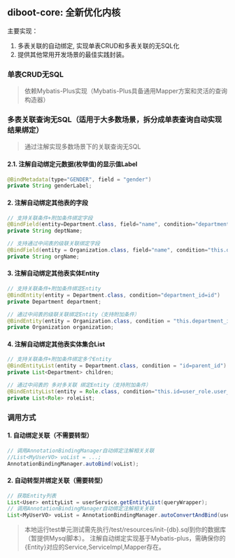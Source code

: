 ## diboot-core: 全新优化内核
主要实现：
1. 多表关联的自动绑定, 实现单表CRUD和多表关联的无SQL化
2. 提供其他常用开发场景的最佳实践封装。

### 单表CRUD无SQL
   > 依赖Mybatis-Plus实现（Mybatis-Plus具备通用Mapper方案和灵活的查询构造器）
### 多表关联查询无SQL（适用于大多数场景，拆分成单表查询自动实现结果绑定）
   > 通过注解实现多数场景下的关联查询无SQL
#### 2.1. 注解自动绑定元数据(枚举值)的显示值Label
~~~java
@BindMetadata(type="GENDER", field = "gender")
private String genderLabel;
~~~  
#### 2. 注解自动绑定其他表的字段
~~~java
// 支持关联条件+附加条件绑定字段
@BindField(entity=Department.class, field="name", condition="department_id=id AND parent_id>=0")
private String deptName;

// 支持通过中间表的级联关联绑定字段
@BindField(entity = Organization.class, field="name", condition="this.department_id=department.id AND department.org_id=id")
private String orgName;
~~~
#### 3. 注解自动绑定其他表实体Entity
~~~java
// 支持关联条件+附加条件绑定Entity
@BindEntity(entity = Department.class, condition="department_id=id")
private Department department;

// 通过中间表的级联关联绑定Entity（支持附加条件）
@BindEntity(entity = Organization.class, condition = "this.department_id=department.id AND department.org_id=id AND department.deleted=0")
private Organization organization;
~~~
#### 4. 注解自动绑定其他表实体集合List<Entity>
~~~java
// 支持关联条件+附加条件绑定多个Entity
@BindEntityList(entity = Department.class, condition = "id=parent_id")
private List<Department> children;

// 通过中间表的 多对多关联 绑定Entity（支持附加条件）
@BindEntityList(entity = Role.class, condition="this.id=user_role.user_id AND user_role.role_id=id")
private List<Role> roleList;
~~~

### 调用方式
#### 1. 自动绑定关联（不需要转型）
~~~java
// 调用AnnotationBindingManager自动绑定注解相关关联
//List<MyUserVO> voList = ...; 
AnnotationBindingManager.autoBind(voList);
~~~
#### 2. 自动转型并绑定关联（需要转型）
~~~java
// 获取Entity列表
List<User> entityList = userService.getEntityList(queryWrapper);
// 调用AnnotationBindingManager自动绑定注解相关关联
List<MyUserVO> voList = AnnotationBindingManager.autoConvertAndBind(userList, MyUserVO.class);
~~~

   > 本地运行test单元测试需先执行/test/resources/init-{db}.sql到你的数据库（暂提供Mysql脚本）。 
   > 注解自动绑定实现基于Mybatis-plus，需确保你的{Entity}对应的Service,ServiceImpl,Mapper存在。
